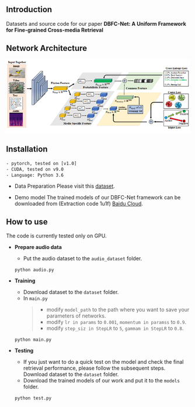 Introduction
---
Datasets and source code for our paper **DBFC-Net: A Uniform Framework for Fine-grained Cross-media Retrieval**


Network Architecture
---
![Alt text](https://github.com/18205097282/DBFC-Net/blob/master/ScreenShots/1.png)


Installation
---

 ```
- pytorch, tested on [v1.0]
- CUDA, tested on v9.0
- Language: Python 3.6
 ```
- Data Preparation
Please visit this [dataset](http://59.108.48.34/tiki/FGCrossNet/).

- Demo model
The trained models of our DBFC-Net framework can be downloaded from (Extraction code 1u1f) [Baidu Cloud](https://pan.baidu.com/s/14_XWs5tR53KKG2hUHKadFQ).

How to use
---
The code is currently tested only on GPU.

   * **Prepare audio data**  
      * Put the audio dataset to the ```audio_dataset``` folder.
       ```
       python audio.py
       ```

  * **Training**  
      * Download dataset to the ```dataset``` folder.
      * In ```main.py```  
        >* modify ```model_path``` to the path where you want to save your parameters of networks.
        >*  modify ```lr in params``` to ```0.001```, ```momentum in paramss```  to ```0.9```.  
        >*  modify ```step_siz in StepLR``` to ```5```, ```gammam in StepLR```  to ```0.8```.    
       ```
       python main.py
       ```

* **Testing**  
     * If you just want to do a quick test on the model and check the final retrieval performance, please follow the subsequent steps.
     Download dataset to the ```dataset``` folder.
     * Download the trained models of our work  and put it to the  ```models``` folder.
     ``` 
     python test.py
     ```
